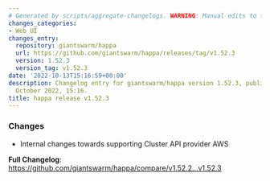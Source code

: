 ```yaml
---
# Generated by scripts/aggregate-changelogs. WARNING: Manual edits to this files will be overwritten.
changes_categories:
- Web UI
changes_entry:
  repository: giantswarm/happa
  url: https://github.com/giantswarm/happa/releases/tag/v1.52.3
  version: 1.52.3
  version_tag: v1.52.3
date: '2022-10-13T15:16:59+00:00'
description: Changelog entry for giantswarm/happa version 1.52.3, published on 13
  October 2022, 15:16.
title: happa release v1.52.3
---
```


<!-- Release notes generated using configuration in .github/release.yml at main -->

### Changes
* Internal changes towards supporting Cluster API provider AWS

**Full Changelog**: https://github.com/giantswarm/happa/compare/v1.52.2...v1.52.3

